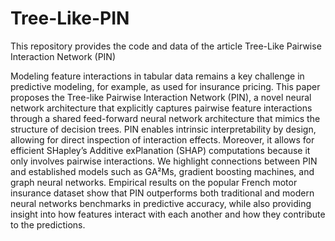 # Tree-Like-PIN
This repository provides the code and data of the article Tree-Like Pairwise Interaction Network (PIN)

Modeling feature interactions in tabular data remains a key challenge in predictive modeling, 
for example, as used for insurance pricing. This paper proposes the Tree-like Pairwise Interaction 
Network (PIN), a novel neural network architecture that explicitly captures pairwise feature 
interactions through a shared feed-forward neural network architecture that mimics the structure 
of decision trees. PIN enables intrinsic interpretability by design, allowing for direct inspection 
of interaction effects. Moreover, it allows for efficient SHapley’s Additive exPlanation (SHAP) 
computations because it only involves pairwise interactions. We highlight connections between 
PIN and established models such as GA²Ms, gradient boosting machines, and graph neural networks. 
Empirical results on the popular French motor insurance dataset show that PIN outperforms both 
traditional and modern neural networks benchmarks in predictive accuracy, while also providing 
insight into how features interact with each another and how they contribute to the predictions.
